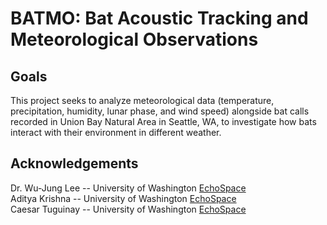 # BATMO: Bat Acoustic Tracking and Meteorological Observations

## Goals
This project seeks to analyze meteorological data (temperature, precipitation, humidity, lunar phase, and wind speed) alongside bat calls recorded in Union Bay Natural Area in Seattle, WA, to investigate how bats interact with their environment in different weather. 



## Acknowledgements
Dr. Wu-Jung Lee -- University of Washington [EchoSpace](https://uw-echospace.github.io) \
Aditya Krishna -- University of Washington [EchoSpace](https://uw-echospace.github.io) \
Caesar Tuguinay -- University of Washington [EchoSpace](https://uw-echospace.github.io) 
 
